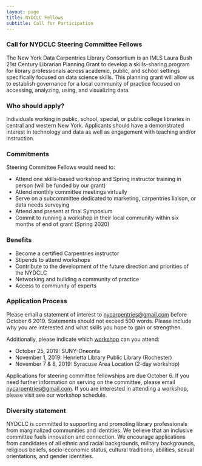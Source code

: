 ```yaml
---
layout: page
title: NYDCLC Fellows
subtitle: Call for Participation
---
```


### Call for NYDCLC Steering Committee Fellows

The New York Data Carpentries Library Consortium is an IMLS Laura Bush 21st Century Librarian Planning Grant to develop a skills-sharing program for library professionals across academic, public, and school settings specifically focused on data science skills.  This planning grant will allow us to establish governance for a local community of practice focused on accessing, analyzing, using, and visualizing data. 


### Who should apply?

Individuals working in public, school, special, or public college libraries in central and western New York.  Applicants should have a demonstrated interest in technology and data as well as engagement with teaching and/or instruction.  

### Commitments
Steering Committee Fellows would need to:
* Attend one skills-based workshop and Spring instructor training in person (will be funded by our grant)
* Attend monthly committee meetings virtually 
* Serve on a subcommittee dedicated to marketing, carpentries liaison, or data needs surveying
* Attend and present at final Symposium 
* Commit to running a workshop in their local community within six months of end of grant (Spring 2020)


### Benefits

* Become a certified Carpentries instructor
* Stipends to attend workshops
* Contribute to the development of the future direction and priorities of the NYDCLC
* Networking and building a community of practice
* Access to community of experts

### Application Process

Please email a statement of interest to [nycarpentries@gmail.com](mailto:nycarpentries@gmail.com) before October 6 2019.  Statements should not exceed 500 words.  Please include why you are interested and what skills you hope to gain or strengthen.    

Additionally, please indicate which [workshop](https://nydclc.github.io/workshops/) can you attend:
* October 25, 2019: SUNY-Oneonta
* November 1, 2019:  Henrietta Library Public Library (Rochester)
* November 7 & 8, 2019: Syracuse Area Location (2-day workshop)

Applications for steering committee fellowships are due October 6.  If you need further information on serving on the committee, please email [nycarpentries@gmail.com](mailto:nycarpentries@gmail.com).  If you are interested in attending a workshop, please visit see our workshop schedule. 

### Diversity statement

NYDCLC is committed to supporting and promoting library professionals from marginalized communities and identities.  We believe that an inclusive committee fuels innovation and connection. We encourage applications from candidates of all ethnic and racial backgrounds, military backgrounds, religious beliefs, socio-economic status, cultural traditions, abilities, sexual orientations, and gender identities.

